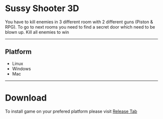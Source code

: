 # Sussy Shooter 3D

You have to kill enemies in 3 different room with 2 different guns (Piston & RPG). To go to next rooms you need to find a secret door which need to be blown up. Kill all enemies to win

---

## Platform
- Linux
- Windows
- Mac

---

# Download
To install game on your prefered platform please visit [Release Tab](/releases)

